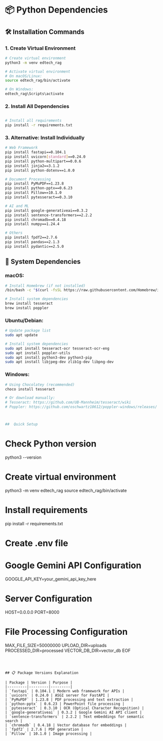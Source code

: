 # 📦 Python Dependencies

## 🛠️ Installation Commands

### 1. Create Virtual Environment
```bash
# Create virtual environment
python3 -m venv edtech_rag

# Activate virtual environment
# On macOS/Linux:
source edtech_rag/bin/activate

# On Windows:
edtech_rag\Scripts\activate
```

### 2. Install All Dependencies
```bash

# Install all requirements
pip install -r requirements.txt
```

### 3. Alternative: Install Individually
```bash
# Web Framework
pip install fastapi==0.104.1
pip install uvicorn[standard]==0.24.0
pip install python-multipart==0.0.6
pip install jinja2==3.1.2
pip install python-dotenv==1.0.0

# Document Processing
pip install PyMuPDF==1.23.8
pip install python-pptx==0.6.23
pip install Pillow==10.1.0
pip install pytesseract==0.3.10

# AI and ML
pip install google-generativeai==0.3.2
pip install sentence-transformers==2.2.2
pip install chromadb==0.4.18
pip install numpy==1.24.4

# Others
pip install fpdf2==2.7.6
pip install pandas==2.1.3
pip install pydantic==2.5.0
```

## 🔧 System Dependencies

### macOS:
```bash
# Install Homebrew (if not installed)
/bin/bash -c "$(curl -fsSL https://raw.githubusercontent.com/Homebrew/install/HEAD/install.sh)"

# Install system dependencies
brew install tesseract
brew install poppler
```

### Ubuntu/Debian:
```bash
# Update package list
sudo apt update

# Install system dependencies
sudo apt install tesseract-ocr tesseract-ocr-eng
sudo apt install poppler-utils
sudo apt install python3-dev python3-pip
sudo apt install libjpeg-dev zlib1g-dev libpng-dev
```

### Windows:
```bash
# Using Chocolatey (recommended)
choco install tesseract

# Or download manually:
# Tesseract: https://github.com/UB-Mannheim/tesseract/wiki
# Poppler: https://github.com/oschwartz10612/poppler-windows/releases/



##  Quick Setup 
```
# Check Python version
python3 --version


# Create virtual environment
python3 -m venv edtech_rag
source edtech_rag/bin/activate


# Install requirements
pip install -r requirements.txt


# Create .env file

# Google Gemini API Configuration
GOOGLE_API_KEY=your_gemini_api_key_here

# Server Configuration
HOST=0.0.0.0
PORT=8000

# File Processing Configuration
MAX_FILE_SIZE=50000000
UPLOAD_DIR=uploads
PROCESSED_DIR=processed
VECTOR_DB_DIR=vector_db
EOF


```



## 📋 Package Versions Explanation

| Package | Version | Purpose |
|---------|---------|---------|
| `fastapi` | 0.104.1 | Modern web framework for APIs |
| `uvicorn` | 0.24.0 | ASGI server for FastAPI |
| `PyMuPDF` | 1.23.8 | PDF processing and text extraction |
| `python-pptx` | 0.6.23 | PowerPoint file processing |
| `pytesseract` | 0.3.10 | OCR (Optical Character Recognition) |
| `google-generativeai` | 0.3.2 | Google Gemini AI API client |
| `sentence-transformers` | 2.2.2 | Text embeddings for semantic search |
| `chromadb` | 0.4.18 | Vector database for embeddings |
| `fpdf2` | 2.7.6 | PDF generation |
| `Pillow` | 10.1.0 | Image processing |

